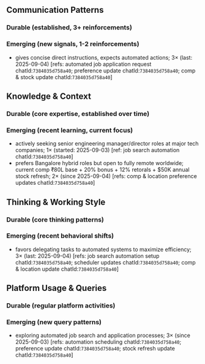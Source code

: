 ## Communication Patterns
### Durable (established, 3+ reinforcements)

### Emerging (new signals, 1-2 reinforcements)
- gives concise direct instructions, expects automated actions; 3× (last: 2025-09-04) [refs: automated job application request chatId:`7384035d758a40`; preference update chatId:`7384035d758a40`; comp & stock update chatId:`7384035d758a40`]

## Knowledge & Context
### Durable (core expertise, established over time)

### Emerging (recent learning, current focus)
- actively seeking senior engineering manager/director roles at major tech companies; 1× (started: 2025-09-03) [ref: job search automation chatId:`7384035d758a40`]
- prefers Bangalore hybrid roles but open to fully remote worldwide; current comp ₹80L base + 20% bonus + 12% retorals + $50K annual stock refresh; 2× (since 2025-09-04) [refs: comp & location preference updates chatId:`7384035d758a40`]

## Thinking & Working Style
### Durable (core thinking patterns)

### Emerging (recent behavioral shifts)
- favors delegating tasks to automated systems to maximize efficiency; 3× (last: 2025-09-04) [refs: job search automation setup chatId:`7384035d758a40`; scheduler updates chatId:`7384035d758a40`; comp & location update chatId:`7384035d758a40`]

## Platform Usage & Queries
### Durable (regular platform activities)

### Emerging (new query patterns)
- exploring automated job search and application processes; 3× (since 2025-09-03) [refs: automation scheduling chatId:`7384035d758a40`; preference update chatId:`7384035d758a40`; stock refresh update chatId:`7384035d758a40`]